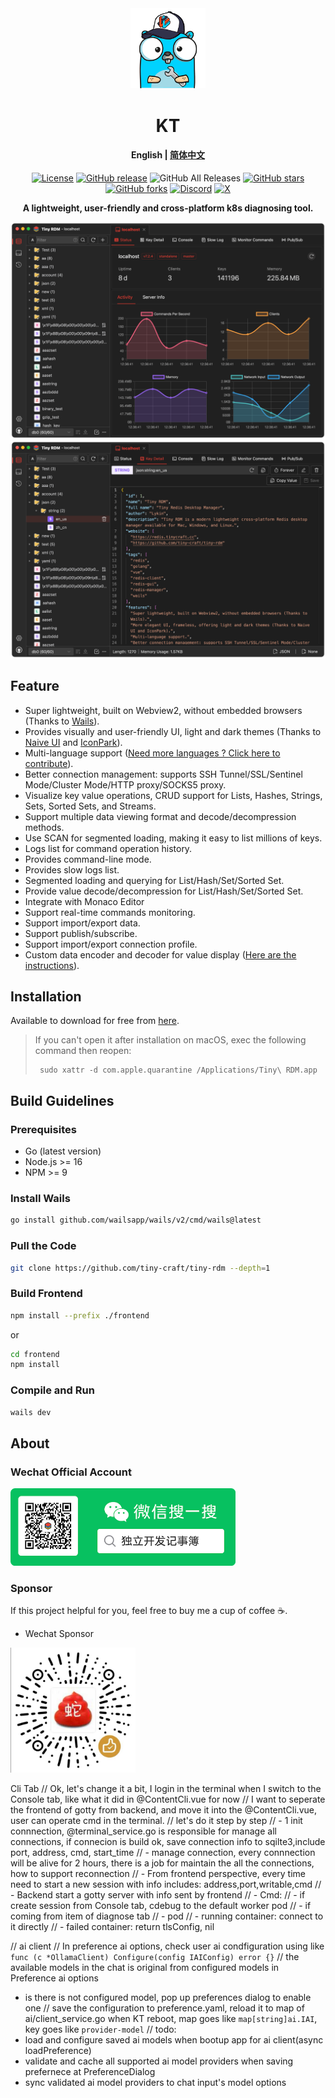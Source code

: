 <div align="center">
<a href="https://github.com/tiny-craft/tiny-rdm/"><img src="build/appicon.png" width="120"/></a>
</div>
<h1 align="center">KT</h1>
<h4 align="center"><strong>English</strong> | <a href="https://github.com/tiny-craft/tiny-rdm/blob/main/README_zh.md">
简体中文</a></h4>
<div align="center">

[![License](https://img.shields.io/github/license/tiny-craft/tiny-rdm)](https://github.com/tiny-craft/tiny-rdm/blob/main/LICENSE)
[![GitHub release](https://img.shields.io/github/release/tiny-craft/tiny-rdm)](https://github.com/tiny-craft/tiny-rdm/releases)
![GitHub All Releases](https://img.shields.io/github/downloads/tiny-craft/tiny-rdm/total)
[![GitHub stars](https://img.shields.io/github/stars/tiny-craft/tiny-rdm)](https://github.com/tiny-craft/tiny-rdm/stargazers)
[![GitHub forks](https://img.shields.io/github/forks/tiny-craft/tiny-rdm)](https://github.com/tiny-craft/tiny-rdm/fork)
[![Discord](https://img.shields.io/discord/1170373259133456434?label=Discord&color=5865F2)](https://discord.gg/VTFbBMGjWh)
[![X](https://img.shields.io/badge/Twitter-black?logo=x&logoColor=white)](https://twitter.com/Lykin53448)

<strong>A lightweight, user-friendly and cross-platform k8s diagnosing tool.</strong>

</div>

<picture>
 <source media="(prefers-color-scheme: dark)" srcset="screenshots/dark_en.png">
 <source media="(prefers-color-scheme: light)" srcset="screenshots/light_en.png">
 <img alt="screenshot" src="screenshots/dark_en.png">
</picture>

<picture>
 <source media="(prefers-color-scheme: dark)" srcset="screenshots/dark_en2.png">
 <source media="(prefers-color-scheme: light)" srcset="screenshots/light_en2.png">
 <img alt="screenshot" src="screenshots/dark_en2.png">
</picture>

## Feature

- Super lightweight, built on Webview2, without embedded browsers (Thanks
  to [Wails](https://github.com/wailsapp/wails)).
- Provides visually and user-friendly UI, light and dark themes (Thanks to [Naive UI](https://github.com/tusen-ai/naive-ui)
  and [IconPark](https://iconpark.oceanengine.com)).
- Multi-language support ([Need more languages ? Click here to contribute](.github/CONTRIBUTING.md)).
- Better connection management: supports SSH Tunnel/SSL/Sentinel Mode/Cluster Mode/HTTP proxy/SOCKS5 proxy.
- Visualize key value operations, CRUD support for Lists, Hashes, Strings, Sets, Sorted Sets, and Streams.
- Support multiple data viewing format and decode/decompression methods.
- Use SCAN for segmented loading, making it easy to list millions of keys.
- Logs list for command operation history.
- Provides command-line mode.
- Provides slow logs list.
- Segmented loading and querying for List/Hash/Set/Sorted Set.
- Provide value decode/decompression for List/Hash/Set/Sorted Set.
- Integrate with Monaco Editor
- Support real-time commands monitoring.
- Support import/export data.
- Support publish/subscribe.
- Support import/export connection profile.
- Custom data encoder and decoder for value display ([Here are the instructions](https://redis.tinycraft.cc/guide/custom-decoder/)).

## Installation

Available to download for free from [here](https://github.com/tiny-craft/tiny-rdm/releases).

> If you can't open it after installation on macOS, exec the following command then reopen:
>
> ```shell
>  sudo xattr -d com.apple.quarantine /Applications/Tiny\ RDM.app
> ```

## Build Guidelines

### Prerequisites

- Go (latest version)
- Node.js >= 16
- NPM >= 9

### Install Wails

```bash
go install github.com/wailsapp/wails/v2/cmd/wails@latest
```

### Pull the Code

```bash
git clone https://github.com/tiny-craft/tiny-rdm --depth=1
```

### Build Frontend

```bash
npm install --prefix ./frontend
```

or

```bash
cd frontend
npm install
```

### Compile and Run

```bash
wails dev
```

## About

### Wechat Official Account

<img src="docs/images/wechat_official.png" alt="wechat" width="360" />

### Sponsor

If this project helpful for you, feel free to buy me a cup of coffee ☕️.

- Wechat Sponsor

<img src="docs/images/wechat_sponsor.jpg" alt="wechat" width="200" />

Cli Tab
// Ok, let's change it a bit, I login in the terminal when I switch to the Console tab, like what it did in @ContentCli.vue for now
// I want to seperate the frontend of gotty from backend, and move it into the @ContentCli.vue, user can operate cmd in the terminal.
// let's do it step by step
// - 1 init connnection, @terminal_service.go is responsible for manage all connections, if connecion is build ok, save connection info to sqilte3,include port, address, cmd, start_time
// - manage connection, every connnection will be alive for 2 hours, there is a job for maintain the all the connections, how to support reconnection
// - From frontend perspective, every time need to start a new session with info includes: address,port,writable,cmd
// - Backend start a gotty server with info sent by frontend
// - Cmd:
// - if create session from Console tab, cdebug to the default worker pod
// - if coming from item of diagnose tab
// - pod
// - running container: connect to it directly
// - failed container: return tlsConfig, nil

// ai client
// In preference ai options, check user ai condfiguration using like `func (c *OllamaClient) Configure(config IAIConfig) error {}`
// the available models in the chat is original from configured models in Preference ai options

- is there is not configured model, pop up preferences dialog to enable one
// save the configuration to preference.yaml, reload it to map of ai/client_service.go when KT reboot, map goes like `map[string]ai.IAI`, key goes like `provider-model`
//
todo:
- load and configure saved ai models when bootup app for ai client(async loadPreference)
- validate and cache all supported ai model providers when saving prefernece at PreferenceDialog
- sync validated ai model providers to chat input's model options
<!-- 
cdebug exec --namespace=test -it --privileged --image=nixery.dev/shell/vim/ps/tshark/kubectl/zsh pod/my-distroless

-->
